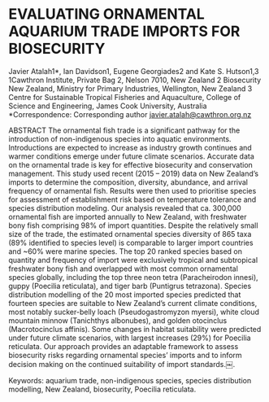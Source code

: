 <h1>EVALUATING ORNAMENTAL AQUARIUM TRADE IMPORTS FOR BIOSECURITY</h1>

Javier Atalah1*, Ian Davidson1, Eugene Georgiades2 and Kate S. Hutson1,3  
1Cawthron Institute, Private Bag 2, Nelson 7010, New Zealand
2 Biosecurity New Zealand, Ministry for Primary Industries, Wellington, New Zealand
3 Centre for Sustainable Tropical Fisheries and Aquaculture, College of Science and Engineering, James Cook University, Australia
*Correspondence: 
Corresponding author javier.atalah@cawthron.org.nz

ABSTRACT 
The ornamental fish trade is a significant pathway for the introduction of non-indigenous species into aquatic environments. Introductions are expected to increase as industry growth continues and warmer conditions emerge under future climate scenarios. Accurate data on the ornamental trade is key for effective biosecurity and conservation management. This study used recent (2015 – 2019) data on New Zealand’s imports to determine the composition, diversity, abundance, and arrival frequency of ornamental fish. Results were then used to prioritise species for assessment of establishment risk based on temperature tolerance and species distribution modeling. Our analysis revealed that ca. 300,000 ornamental fish are imported annually to New Zealand, with freshwater bony fish comprising 98% of import quantities. Despite the relatively small size of the trade, the estimated ornamental species diversity of 865 taxa (89% identified to species level) is comparable to larger import countries and ~60% were marine species. The top 20 ranked species based on quantity and frequency of import were exclusively tropical and subtropical freshwater bony fish and overlapped with most common ornamental species globally, including the top three neon tetra (Paracheirodon innesi), guppy (Poecilia reticulata), and tiger barb (Puntigrus tetrazona). Species distribution modelling of the 20 most imported species predicted that fourteen species are suitable to New Zealand’s current climate conditions, most notably sucker-belly loach (Pseudogastromyzon myersi), white cloud mountain minnow (Tanichthys albonubes), and golden otocinclus (Macrotocinclus affinis). Some changes in habitat suitability were predicted under future climate scenarios, with largest increases (29%) for Poecilia reticulata. Our approach provides an adaptable framework to assess biosecurity risks regarding ornamental species’ imports and to inform decision making on the continued  suitability of import standards.￼.

Keywords: aquarium trade, non-indigenous species, species distribution modelling, New Zealand, biosecurity, Poecilia reticulata.

